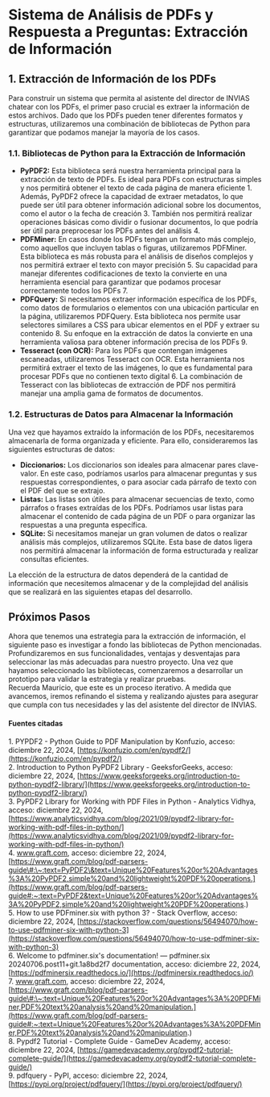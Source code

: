 # **Sistema de Análisis de PDFs y Respuesta a Preguntas: Extracción de Información**

## **1\. Extracción de Información de los PDFs**

Para construir un sistema que permita al asistente del director de INVIAS chatear con los PDFs, el primer paso crucial es extraer la información de estos archivos. Dado que los PDFs pueden tener diferentes formatos y estructuras, utilizaremos una combinación de bibliotecas de Python para garantizar que podamos manejar la mayoría de los casos.

### **1.1. Bibliotecas de Python para la Extracción de Información**

* **PyPDF2:** Esta biblioteca será nuestra herramienta principal para la extracción de texto de PDFs. Es ideal para PDFs con estructuras simples y nos permitirá obtener el texto de cada página de manera eficiente 1. Además, PyPDF2 ofrece la capacidad de extraer metadatos, lo que puede ser útil para obtener información adicional sobre los documentos, como el autor o la fecha de creación 3. También nos permitirá realizar operaciones básicas como dividir o fusionar documentos, lo que podría ser útil para preprocesar los PDFs antes del análisis 4.  
* **PDFMiner:** En casos donde los PDFs tengan un formato más complejo, como aquellos que incluyen tablas o figuras, utilizaremos PDFMiner. Esta biblioteca es más robusta para el análisis de diseños complejos y nos permitirá extraer el texto con mayor precisión 5. Su capacidad para manejar diferentes codificaciones de texto la convierte en una herramienta esencial para garantizar que podamos procesar correctamente todos los PDFs 7.  
* **PDFQuery:** Si necesitamos extraer información específica de los PDFs, como datos de formularios o elementos con una ubicación particular en la página, utilizaremos PDFQuery. Esta biblioteca nos permite usar selectores similares a CSS para ubicar elementos en el PDF y extraer su contenido 8. Su enfoque en la extracción de datos la convierte en una herramienta valiosa para obtener información precisa de los PDFs 9.  
* **Tesseract (con OCR):** Para los PDFs que contengan imágenes escaneadas, utilizaremos Tesseract con OCR. Esta herramienta nos permitirá extraer el texto de las imágenes, lo que es fundamental para procesar PDFs que no contienen texto digital 6. La combinación de Tesseract con las bibliotecas de extracción de PDF nos permitirá manejar una amplia gama de formatos de documentos.

### **1.2. Estructuras de Datos para Almacenar la Información**

Una vez que hayamos extraído la información de los PDFs, necesitaremos almacenarla de forma organizada y eficiente. Para ello, consideraremos las siguientes estructuras de datos:

* **Diccionarios:** Los diccionarios son ideales para almacenar pares clave-valor. En este caso, podríamos usarlos para almacenar preguntas y sus respuestas correspondientes, o para asociar cada párrafo de texto con el PDF del que se extrajo.  
* **Listas:** Las listas son útiles para almacenar secuencias de texto, como párrafos o frases extraídas de los PDFs. Podríamos usar listas para almacenar el contenido de cada página de un PDF o para organizar las respuestas a una pregunta específica.  
* **SQLite:** Si necesitamos manejar un gran volumen de datos o realizar análisis más complejos, utilizaremos SQLite. Esta base de datos ligera nos permitirá almacenar la información de forma estructurada y realizar consultas eficientes.

La elección de la estructura de datos dependerá de la cantidad de información que necesitemos almacenar y de la complejidad del análisis que se realizará en las siguientes etapas del desarrollo.

## **Próximos Pasos**

Ahora que tenemos una estrategia para la extracción de información, el siguiente paso es investigar a fondo las bibliotecas de Python mencionadas. Profundizaremos en sus funcionalidades, ventajas y desventajas para seleccionar las más adecuadas para nuestro proyecto. Una vez que hayamos seleccionado las bibliotecas, comenzaremos a desarrollar un prototipo para validar la estrategia y realizar pruebas.  
Recuerda Mauricio, que este es un proceso iterativo. A medida que avancemos, iremos refinando el sistema y realizando ajustes para asegurar que cumpla con tus necesidades y las del asistente del director de INVIAS.

#### **Fuentes citadas**

1\. PYPDF2 \- Python Guide to PDF Manipulation by Konfuzio, acceso: diciembre 22, 2024, [https://konfuzio.com/en/pypdf2/](https://konfuzio.com/en/pypdf2/)  
2\. Introduction to Python PyPDF2 Library \- GeeksforGeeks, acceso: diciembre 22, 2024, [https://www.geeksforgeeks.org/introduction-to-python-pypdf2-library/](https://www.geeksforgeeks.org/introduction-to-python-pypdf2-library/)  
3\. PyPDF2 Library for Working with PDF Files in Python \- Analytics Vidhya, acceso: diciembre 22, 2024, [https://www.analyticsvidhya.com/blog/2021/09/pypdf2-library-for-working-with-pdf-files-in-python/](https://www.analyticsvidhya.com/blog/2021/09/pypdf2-library-for-working-with-pdf-files-in-python/)  
4\. www.graft.com, acceso: diciembre 22, 2024, [https://www.graft.com/blog/pdf-parsers-guide\#:\~:text=PyPDF2\&text=Unique%20Features%20or%20Advantages%3A%20PyPDF2,simple%20and%20lightweight%20PDF%20operations.](https://www.graft.com/blog/pdf-parsers-guide#:~:text=PyPDF2&text=Unique%20Features%20or%20Advantages%3A%20PyPDF2,simple%20and%20lightweight%20PDF%20operations.)  
5\. How to use PDFminer.six with python 3? \- Stack Overflow, acceso: diciembre 22, 2024, [https://stackoverflow.com/questions/56494070/how-to-use-pdfminer-six-with-python-3](https://stackoverflow.com/questions/56494070/how-to-use-pdfminer-six-with-python-3)  
6\. Welcome to pdfminer.six's documentation\! — pdfminer.six 20240706.post11+git.1a8bd2f7 documentation, acceso: diciembre 22, 2024, [https://pdfminersix.readthedocs.io/](https://pdfminersix.readthedocs.io/)  
7\. www.graft.com, acceso: diciembre 22, 2024, [https://www.graft.com/blog/pdf-parsers-guide\#:\~:text=Unique%20Features%20or%20Advantages%3A%20PDFMiner,PDF%20text%20analysis%20and%20manipulation.](https://www.graft.com/blog/pdf-parsers-guide#:~:text=Unique%20Features%20or%20Advantages%3A%20PDFMiner,PDF%20text%20analysis%20and%20manipulation.)  
8\. Pypdf2 Tutorial \- Complete Guide \- GameDev Academy, acceso: diciembre 22, 2024, [https://gamedevacademy.org/pypdf2-tutorial-complete-guide/](https://gamedevacademy.org/pypdf2-tutorial-complete-guide/)  
9\. pdfquery \- PyPI, acceso: diciembre 22, 2024, [https://pypi.org/project/pdfquery/](https://pypi.org/project/pdfquery/)